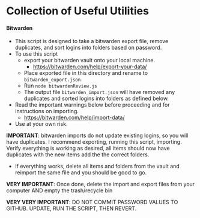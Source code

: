 # Collection of Useful Utilities

#### Bitwarden
* This script is designed to take a bitwarden export file, remove duplicates, and sort logins into folders based on password.
* To use this script
  * export your bitwarden vault onto your local machine.
    * https://bitwarden.com/help/export-your-data/
  * Place exported file in this directory and rename to `bitwarden_export.json`
  * Run `node bitwardenReview.js`
  * The output file `bitwarden_import.json` will have removed any duplicates and sorted logins into folders as defined below.
* Read the important warnings below before proceeding and for instructions on importing.
  * https://bitwarden.com/help/import-data/
* Use at your own risk.

**IMPORTANT**: bitwarden imports do not update existing logins, so you will have duplicates. I recommend exporting, running this script, importing. Verify everything is working as desired, all items should now have duplicates with the new items add the the correct folders.
  * If everything works, delete all items and folders from the vault and reimport the same file and you should be good to go.

**VERY IMPORTANT**: Once done, delete the import and export files from your computer AND empty the trash/recycle bin

**VERY VERY IMPORTANT**: DO NOT COMMIT PASSWORD VALUES TO GITHUB. UPDATE, RUN THE SCRIPT, THEN REVERT.